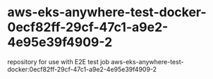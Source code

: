 # aws-eks-anywhere-test-docker-0ecf82ff-29cf-47c1-a9e2-4e95e39f4909-2
repository for use with E2E test job aws-eks-anywhere-test-docker:0ecf82ff-29cf-47c1-a9e2-4e95e39f4909-2
